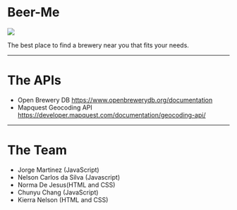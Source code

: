 # Beer-Me

![](assets/imgs/gif_1625963622.GIF)


  The best place to find a brewery near you that fits your needs. 


---


# The APIs
- Open Brewery DB 
https://www.openbrewerydb.org/documentation
- Mapquest Geocoding API
https://developer.mapquest.com/documentation/geocoding-api/


---
# The Team 

- Jorge Martinez (JavaScript)
- Nelson Carlos da Silva (Javascript)
- Norma De Jesus(HTML and CSS)
- Chunyu Chang (JavaScript)
- Kierra Nelson (HTML and CSS)
